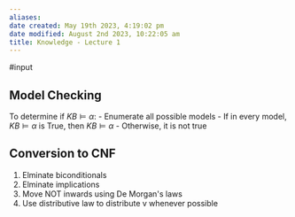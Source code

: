 ```yaml
---
aliases: 
date created: May 19th 2023, 4:19:02 pm
date modified: August 2nd 2023, 10:22:05 am
title: Knowledge - Lecture 1
---
```

#input 

## Model Checking
To determine if $KB \models \alpha$:
	- Enumerate all possible models
	- If in every model, $KB \models \alpha$ is True, then $KB \models \alpha$
	- Otherwise, it is not true

## Conversion to CNF
1. Elminate biconditionals
2. Elminate implications
3. Move NOT inwards using De Morgan's laws
4. Use distributive law to distribute v whenever possible